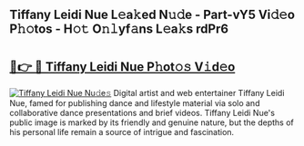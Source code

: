 ## Tiffany Leidi Nue L𝚎a𝚔ed N𝚞𝚍e - Part-vY5 Vi𝚍𝚎o P𝚑𝚘tos - H𝚘𝚝 O𝚗𝚕yf𝚊ns L𝚎a𝚔s rdPr6

# <h2><a href="http://kf0324k.oniu.top/?m=Tiffany+Leidi+Nue">🔗👉 🔴 Tiffany Leidi Nue P𝚑ot𝚘𝚜 V𝚒d𝚎o</a></h2>

[![Tiffany Leidi Nue Nu𝚍e𝚜](https://i.imgur.com/0qMVB7G.gif)](http://kf0324k.oniu.top/?m=Tiffany+Leidi+Nue)
Digital artist and web entertainer Tiffany Leidi Nue, famed for publishing dance and lifestyle material via solo and collaborative dance presentations and brief videos. Tiffany Leidi Nue's public image is marked by its friendly and genuine nature, but the depths of his personal life remain a source of intrigue and fascination.  
